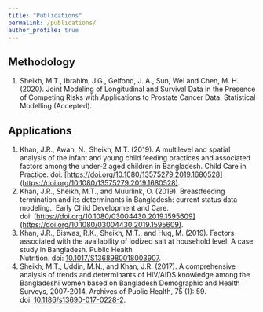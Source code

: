 ```yaml
---
title: "Publications"
permalink: /publications/
author_profile: true
---
```


## Methodology
1. Sheikh, M.T., Ibrahim, J.G., Gelfond, J. A., Sun, Wei and Chen, M. H. (2020). Joint Modeling of 
Longitudinal and Survival Data in the Presence of Competing Risks with Applications 
to Prostate Cancer Data. Statistical Modelling (Accepted).

## Applications
1. Khan, J.R., Awan, N., Sheikh, M.T. (2019). A multilevel and spatial analysis 
of the infant and young child feeding practices and associated factors among the 
under-2 aged children in Bangladesh. Child Care in Practice. 
doi: [https://doi.org/10.1080/13575279.2019.1680528](https://doi.org/10.1080/13575279.2019.1680528).
1. Khan, J.R., Sheikh, M.T., and Muurlink, O. (2019). Breastfeeding termination and 
its determinants in Bangladesh: current status data modeling. 
Early Child Development and Care. doi: [https://doi.org/10.1080/03004430.2019.1595609](https://doi.org/10.1080/03004430.2019.1595609).
1. Khan, J.R., Biswas, R.K., Sheikh, M.T., and Huq, M. (2019). Factors associated with 
the availability of iodized salt at household level: A case study in Bangladesh. 
Public Health Nutrition. doi: [10.1017/S1368980018003907](10.1017/S1368980018003907).
1. Sheikh, M.T., Uddin, M.N., and Khan, J.R. (2017). A comprehensive analysis of trends 
and determinants of HIV/AIDS knowledge among the Bangladeshi women based on Bangladesh 
Demographic and Health Surveys, 2007-2014. 
Archives of Public Health, 75 (1): 59. doi: [10.1186/s13690-017-0228-2](10.1186/s13690-017-0228-2).
